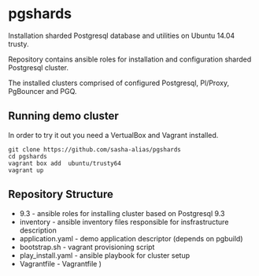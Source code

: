 # pgshards

Installation sharded Postgresql database and utilities on Ubuntu 14.04 trusty.

Repository contains ansible roles for installation and configuration sharded Postgresql cluster.

The installed clusters comprised of configured Postgresql, Pl/Proxy, PgBouncer and PGQ.


## Running demo cluster

In order to try it out you need a VertualBox and Vagrant installed.

    git clone https://github.com/sasha-alias/pgshards
    cd pgshards
    vagrant box add  ubuntu/trusty64
    vagrant up

## Repository Structure

- 9.3 - ansible roles for installing cluster based on Postgresql 9.3
- inventory - ansible inventory files responsible for insfrastructure description
- application.yaml - demo application descriptor (depends on pgbuild)
- bootstrap.sh - vagrant provisioning script
- play_install.yaml - ansible playbook for cluster setup
- Vagrantfile - Vagrantfile )
